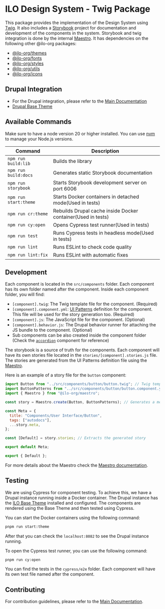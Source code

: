 # ILO Design System - Twig Package

This package provides the implementation of the Design System using [Twig](https://twig.symfony.com/). It also includes a [Storybook](https://storybook.js.org/) project for documentation and development of the components in the system. Storybook and twig integration is done by the internal [Maestro](https://github.com/international-labour-organization/designsystem/tree/develop/packages/maestro). It has dependencies on the following other @ilo-org packages:

- [@ilo-org/themes](./packages/themes)
- [@ilo-org/fonts](./packages/fonts)
- [@ilo-org/styles](./packages/styles)
- [@ilo-org/utils](./packages/utils)
- [@ilo-org/icons](./packages/icons)

## Drupal Integration

- For the Drupal integration, please refer to the [Main Documentation](https://twig.ui.ilo.org/?path=/docs/get-started-use-with-drupal--docs)
- [Drupal Base Theme](https://github.com/international-labour-organization/ilo_base_theme)

## Available Commands

Make sure to have a node version 20 or higher installed. You can use [nvm](https://github.com/nvm-sh/nvm) to manage your Node.js versions.

| Command               | Description                                                  |
| --------------------- | ------------------------------------------------------------ |
| `npm run build:lib`   | Builds the library                                           |
| `npm run build:docs`  | Generates static Storybook documentation                     |
| `npm run storybook`   | Starts Storybook development server on port 6006             |
| `npm run start:theme` | Starts Docker containers in detached mode(Used in tests)     |
| `npm run cr:theme`    | Rebuilds Drupal cache inside Docker container(Used in tests) |
| `npm run cy:open`     | Opens Cypress test runner(Used in tests)                     |
| `npm run test`        | Runs Cypress tests in headless mode(Used in tests)           |
| `npm run lint`        | Runs ESLint to check code quality                            |
| `npm run lint:fix`    | Runs ESLint with automatic fixes                             |

## Development

Each component is located in the `src/components` folder. Each component has its own folder named after the component. Inside each component folder, you will find:

- `[component].twig`: The Twig template file for the component. (Required)
- `[component].component.yml`: [UI Patterns](https://www.drupal.org/project/ui_patterns) definition for the component. This file will be used for the story generation too. (Required)
- `[component].js`: The JavaScript file for the component. (Optional)
- `[component].behavior.js`: The Drupal behavior runner for attaching the JS bundle to the component. (Optional)
- Sub components can be also created inside the component folder (Check the [`accordion`](./src/components/accordion) component for reference)

The storybook is a source of truth for the components. Each component will have its own stories file located in the `stories/[component].stories.js` file. The stories are generated from the UI Patterns definition file using the [Maestro](../maestro/README.md).

Here is an example of a story file for the `button` component:

```js
import Button from "../src/components/button/button.twig"; // Twig template
import ButtonPatterns from "../src/components/button/button.component.yml"; // UI Patterns definition
import { Maestro } from "@ilo-org/maestro";

const story = Maestro.create(Button, ButtonPatterns); // Generates a meta and stories from the UI Patterns definition

const Meta = {
  title: "Components/User Interface/Button",
  tags: ["autodocs"],
  ...story.meta,
};

const [Default] = story.stories; // Extracts the generated story

export default Meta;

export { Default };
```

For more details about the Maestro check the [Maestro documentation](../maestro/README.md).

## Testing

We are using Cypress for component testing. To achieve this, we have a Drupal instance running inside a Docker container. The Drupal instance has the [ILO Base Theme](https://github.com/international-labour-organization/ilo_base_theme) installed and configured. The components are rendered using the Base Theme and then tested using Cypress.

You can start the Docker containers using the following command:

```bash
pnpm run start:theme
```

After that you can check the `localhost:8082` to see the Drupal instance running.

To open the Cypress test runner, you can use the following command:

```bash
pnpm run cy:open
```

You can find the tests in the `cypress/e2e` folder. Each component will have its own test file named after the component.

## Contributing

For contribution guidelines, please refer to the [Main Documentation](../contributing.md).
